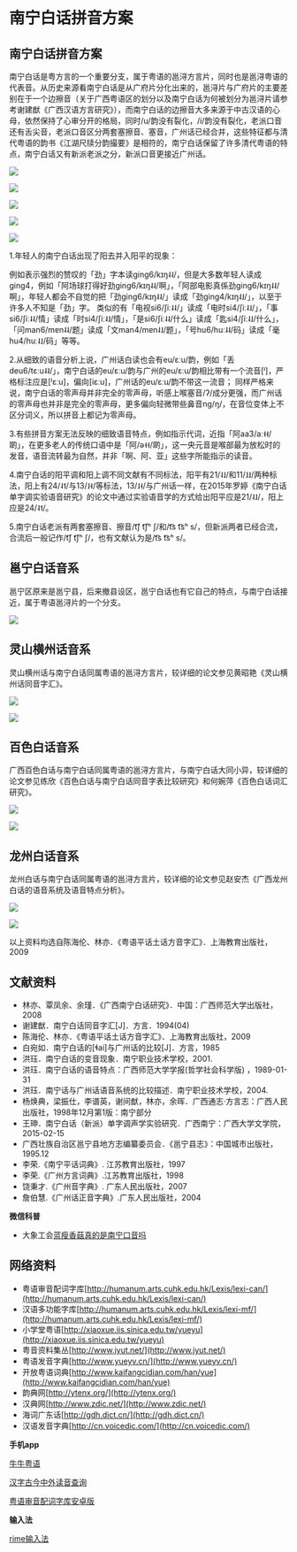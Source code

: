 # 南宁白话拼音方案

## 南宁白话拼音方案

南宁白话是粤方言的一个重要分支，属于粤语的邕浔方言片，同时也是邕浔粤语的代表音。从历史来源看南宁白话是从广府片分化出来的，邕浔片与广府片的主要差别在于一个边擦音（关于广西粤语区的划分以及南宁白话为何被划分为邕浔片请参考谢建猷《广西汉语方言研究》），而南宁白话的边擦音大多来源于中古汉语的心母，依然保持了心审分开的格局，同时/u/韵没有裂化，/i/韵没有裂化，老派口音还有舌尖音，老派口音区分两套塞擦音、塞音，广州话已经合并，这些特征都与清代粤语的韵书《江湖尺牍分韵撮要》是相符的，南宁白话保留了许多清代粤语的特点，南宁白话又有新派老派之分，新派口音更接近广州话。

![](http://pcj4g4ziw.bkt.clouddn.com/image/section2.1/import.png)

![](http://pcj4g4ziw.bkt.clouddn.com/image/section2.1/import2.png)

![](http://pcj4g4ziw.bkt.clouddn.com/image/section2.1/import3.png)

![](http://pcj4g4ziw.bkt.clouddn.com/image/section2.1/import4.png)

![](http://pcj4g4ziw.bkt.clouddn.com/image/section2.1/与广州话对比.png)

1.年轻人的南宁白话出现了阳去并入阳平的现象：

例如表示强烈的赞叹的「劲」字本读ging6/kɪŋ˨˨/，但是大多数年轻人读成ging4，例如「阿场球打得好劲ging6/kɪŋ˨˨/啊」，「阿部电影真係劲ging6/kɪŋ˨˨/啊」，年轻人都会不自觉的把「劲ging6/kɪŋ˨˨/」读成「劲ging4/kɪŋ˨˩/」，以至于许多人不知是「劲」字。
类似的有「电视si6/ʃiː˨˨/」读成「电时si4/ʃiː˨˩/」，「事si6/ʃiː˨˨/情」读成「时si4/ʃiː˨˩/情」，「是si6/ʃiː˨˨/什么」读成「匙si4/ʃiː˨˩/什么」，「问man6/mɐn˨˨/题」读成「文man4/mɐn˨˩/题」，「号hu6/huː˨˨/码」读成「毫hu4/huː˨˩/码」等等。

2.从细致的语音分析上说，广州话白读也会有eu/ɛːu/韵，例如「丢deu6/tɛːu˨˨/」，南宁白话的eu/ɛːu/韵与广州的eu/ɛːu/韵相比带有一个流音[ʲ]，严格标注应是[ʲɛːu]，偏向[iɛːu]，广州话的eu/ɛːu/韵不带这一流音；
同样严格来说，南宁白话的零声母并非完全的零声母，听感上喉塞音/ʔ/成分更强，而广州话的零声母也并非是完全的零声母，更多偏向轻微带些鼻音ng/ŋ/，在音位变体上不区分词义，所以拼音上都记为零声母。

3.有些拼音方案无法反映的细致语音特点，例如指示代词，近指「阿aa3/aː˧˧/啲」，在更多老人的传统口语中是「阿/ə˧˧/啲」，这一央元音是喉部最为放松时的发音，语音流转最为自然，并非「啊、阿、亚」这些字所能指示的读音。

4.南宁白话的阳平调和阳上调不同文献有不同标法，阳平有21/˨˩/和11/˩˩/两种标法，阳上有24/˨˦/与13/˩˧/等标法，13/˩˧/与广州话一样，在2015年罗婷《南宁白话单字调实验语音研究》的论文中通过实验语音学的方式给出阳平应是21/˨˩/，阳上应是24/˨˦/。

5.南宁白话老派有两套塞擦音、擦音/t͡ʃ t͡ʃʰ ʃ/和/t͡s t͡sʰ s/，但新派两者已经合流，合流后一般记作/t͡ʃ t͡ʃʰ ʃ/，也有文献认为是/t͡s t͡sʰ s/。

## 邕宁白话音系

邕宁区原来是邕宁县，后来撤县设区，邕宁白话也有它自己的特点，与南宁白话接近，属于粤语邕浔片的一个分支。

![](http://pcj4g4ziw.bkt.clouddn.com/image/section2.1/邕宁白话音系.png)

## 灵山横州话音系

灵山横州话与南宁白话同属粤语的邕浔方言片，较详细的论文参见黄昭艳《灵山横州话同音字汇》。

![](http://pcj4g4ziw.bkt.clouddn.com/image/section2.1/灵山横州话1.png)

![](http://pcj4g4ziw.bkt.clouddn.com/image/section2.1/灵山横州话2.png)

## 百色白话音系

广西百色白话与南宁白话同属粤语的邕浔方言片，与南宁白话大同小异，较详细的论文参见练欣《百色白话与南宁白话同音字表比较研究》和何婉萍《百色白话词汇研究》。

![](http://pcj4g4ziw.bkt.clouddn.com/image/section2.1/百色白话音系1.png)

![](http://pcj4g4ziw.bkt.clouddn.com/image/section2.1/百色白话音系2.png)

## 龙州白话音系

龙州白话与南宁白话同属粤语的邕浔方言片，较详细的论文参见赵安杰《广西龙州白话的语音系统及语音特点分析》。

![](http://pcj4g4ziw.bkt.clouddn.com/image/section2.1/龙州白话1.png)

![](http://pcj4g4ziw.bkt.clouddn.com/image/section2.1/龙州白话2.png)

以上资料均选自陈海伦、林亦．《粤语平话土话方音字汇》．上海教育出版社，2009

## 文献资料

* 林亦、覃凤余、余瑾．《广西南宁白话研究》．中国：广西师范大学出版社，2008
* 谢建猷．南宁白话同音字汇\[J\]．方言．1994\(04\)
* 陈海伦、林亦．《粤语平话土话方音字汇》．上海教育出版社，2009
* 白宛如．南宁白话的\[ɬai\]与广州话的比较\[J\]．方言，1985
* 洪珏．南宁白话的变音现象．南宁职业技术学校，2001.
* 洪珏．南宁白话的语音特点：广西师范大学学报\(哲学社会科学版\) ，1989-01-31
* 洪珏．南宁话与广州话语音系统的比较描述．南宁职业技术学校，2004.
* 杨焕典，梁振仕，李谱英，谢间猷，林亦，余晖．广西通志·方言志：广西人民出版社，1998年12月第1版：南宁部分
* 王珅．南宁白话（新派）单字调声学实验研究．广西南宁：广西大学文学院，2015-02-15
* 广西壮族自治区邕宁县地方志编纂委员会．《邕宁县志》：中国城市出版社，1995.12
* 李荣.《南宁平话词典》. 江苏教育出版社，1997
* 李荣.《广州方言词典》.江苏教育出版社，1998
* 饶秉才.《广州音字典》. 广东人民出版社，2007
* 詹伯慧.《广州话正音字典》.广东人民出版社，2004

**微信科普**

* 大象工会[蓝瘦香菇真的是南宁口音吗](https://mp.weixin.qq.com/s?__biz=MjM5NzQwNjcyMQ==&mid=2651007218&idx=1&sn=1886a455a5742771eea8e7b71e9d6598&chksm=bd2df99c8a5a708aad75ae360655fded0bc4975bd4f8147c3aac72e6a3e12593267d4267ad85&scene=0#rd)

## 网络资料

* 粤语审音配词字库[http://humanum.arts.cuhk.edu.hk/Lexis/lexi-can/](http://humanum.arts.cuhk.edu.hk/Lexis/lexi-can/)
* 汉语多功能字库[http://humanum.arts.cuhk.edu.hk/Lexis/lexi-mf/](http://humanum.arts.cuhk.edu.hk/Lexis/lexi-mf/)
* 小学堂粤语[http://xiaoxue.iis.sinica.edu.tw/yueyu](http://xiaoxue.iis.sinica.edu.tw/yueyu)
* 粤音资料集丛[http://www.jyut.net/](http://www.jyut.net/)
* 粤语发音字典[http://www.yueyv.cn/](http://www.yueyv.cn/)
* 开放粤语词典[http://www.kaifangcidian.com/han/yue](http://www.kaifangcidian.com/han/yue)
* 韵典网[http://ytenx.org/](http://ytenx.org/)
* 汉典网[http://www.zdic.net/](http://www.zdic.net/)
* 海词广东话[http://gdh.dict.cn/](http://gdh.dict.cn/)
* 汉语发音字典[http://cn.voicedic.com/](http://cn.voicedic.com/)

**手机app**

[牛牛粤语](http://os-android.liqucn.com/rj/43379.shtml)

[汉字古今中外读音查询](http://www.wandoujia.com/apps-maigosoft.mcpdict)

[粤语审音配词字库安卓版](http://dl.pconline.com.cn/download/784980.html)

**输入法**

[rime输入法](http://rime.im/)


